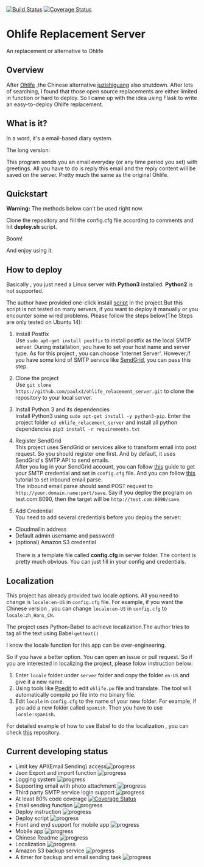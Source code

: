 [![Build Status](https://travis-ci.org/paulx3/ohlife_replacement_server.svg?branch=master)](https://travis-ci.org/paulx3/ohlife_replacement_server)
[![Coverage Status](https://coveralls.io/repos/github/paulx3/ohlife_relacement_server/badge.svg)](https://coveralls.io/github/paulx3/ohlife_relacement_server)
# Ohlife Replacement Server
An replacement or alternative to Ohlife
## Overview
After [Ohlife](http://ohlife.com/index.php) ,the Chinese alternative [juzishiguang](http://juzitime.com) also shutdown. 
After lots of searching, I found that those open source replacements are either limited in 
function or hard to deploy. So I came up with the idea using Flask to write an easy-to-deploy
Ohlife replacement.


## What is it?
In a word, it's a email-based diary system.

The long version:

This program sends you an email everyday (or any time period you set) with greetings.
All you have to do is reply this email and the reply content will be saved on the server.
Pretty much the same as the original Ohlife.


## Quickstart

**Warning:** The methods below can't be used right now.


Clone the repository and fill the config.cfg file according to comments and hit 
**deploy.sh** script.

Boom!


And enjoy using it.


## How to deploy
Basically , you just need a Linux server with **Python3** installed. **Python2** is
not supported.

The author have provided one-click install [script](https://github.com/paulx3/res/raw/master/ohlife_replacement_deploy_script.sh) in the project.But
this script is not tested on many servers, if you want to deploy it manually or you 
encounter some wired problems. Please follow the steps below(The Steps are only tested on Ubuntu 14):


1. Install Postfix 
<br>Use `sudo apt-get install postfix` to install postfix as the local SMTP server. During installation,
you have to set your host name and server type. As for this project , you can choose 'Internet Server'.
However,if you have some kind of SMTP service like [SendGrid](https://sendgrid.com), you can pass this step.


2. Clone the project
<br>Use `git clone https://github.com/paulx3/ohlife_relacement_server.git` to clone the
repository to your local server.


3. Install Python 3 and its dependencies
<br>Install Python3 using `sudo apt-get install -y python3-pip`.
Enter the project folder `cd ohlife_relacement_server` and install all python dependencies `pip3 install -r requirements.txt`


4. Register SendGrid
<br>This project uses SendGrid or services alike to transform email into 
post request. So you should register one first. And by default, it uses SendGrid's SMTP API
to send emails. 
<br>After you log in your SendGrid account, you can follow [this](https://app.sendgrid.com/guide/integrate/langs/smtp)
guide to get your SMTP credential and set in `config.cfg` file. And you can follow [this](https://sendgrid.com/docs/API_Reference/Webhooks/inbound_email.html)
tutorial to set inbound email parse. 
<br>The inbound email parse should send POST request to `http://your.domain.name:port/save`. Say
 if you deploy the program on test.com:8090, then the target will be `http://test.com:8090/save`.



5. Add Credential
<br>You need to add several credentials before you deploy the server:
* Cloudmailin address
* Default admin username and password
* (optional) Amazon S3 credential
<br><br>There is a template file called **config.cfg** in server folder.
The content is pretty much obvious. You can just fill in your config and credentials.


## Localization
This project has already provided two locale options. All you need to change is `locale:en-US` in `config.cfg` 
file. For example, if you want the Chinese version , you can change `locale:en-US` in `config.cfg`
to `locale:zh_Hans_CN`.

The project uses Python-Babel to achieve localization.The author
 tries to tag all the text using Babel `gettext()`
 
 
 
 I know the locale function for this app can be over-engineering. 
 
 So if you have a better option.
 You can open an issue or pull request.
 So if you are interested in localizing the project, please folow instruction below:
 1. Enter `locale` folder under `server` folder and copy the folder `en-US` and 
 give it a new name.
 2. Using tools like [Poedit](https://poedit.net/) to edit `ohlife.po` file and
 translate. The tool will automatically compile po file into mo binary file.
 3. Edit `locale` in `config.cfg` to the name of your new folder. For example, if 
 you add a new folder called `spanish`. Then you have to use `locale:spanish`.
 
 For detailed example of how to use Babel to do the localization , you can check [this](https://github.com/iver56/python-i18n-basics.git) repository.
## Current developing status
* Limit key API(Email Sending) access![progress](http://progressed.io/bar/100?title=done)
* Json Export and import function ![progress](http://progressed.io/bar/0?title=halt)
* Logging system ![progress](http://progressed.io/bar/100?title=done)
* Supporting email with photo attachment ![progress](http://progressed.io/bar/0?title=halt)
* Third party SMTP service login support ![progress](http://progressed.io/bar/100?title=done)
* At least 80% code coverage [![Coverage Status](https://coveralls.io/repos/github/paulx3/ohlife_relacement_server/badge.svg)](https://coveralls.io/github/paulx3/ohlife_relacement_server)
* Email sending function ![progress](http://progressed.io/bar/100?title=done)
* Deploy instruction ![progress](http://progressed.io/bar/65?title=ongoing)
* Deploy script ![progress](http://progressed.io/bar/40?title=ongoing)
* Front and end support for mobile app ![progress](http://progressed.io/bar/70?title=ongoing)
* Mobile app ![progress](http://progressed.io/bar/60?title=ongoing)
* Chinese Readme ![progress](http://progressed.io/bar/0?title=halt)
* Localization ![progress](http://progressed.io/bar/100?title=done)
* Amazon S3 backup service ![progress](http://progressed.io/bar/90?title=halt)
* A timer for backup and email sending task ![progress](http://progressed.io/bar/20?title=ongoing)


